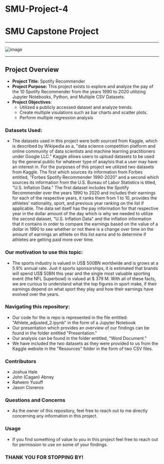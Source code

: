 # SMU-Project-4
# SMU Capstone Project

***
![image](https://github.com/cisnerosjp/SMU-Project1-HighestPaidAthletes/assets/97692681/898b8cff-01a1-44bb-8fce-77b6bc46080e)

***
## Project Overview
- **Project Title:** Spotify Recommender
- **Project Purpose:** This project exists to explore and analyze the pay of the 10 Spotify Recommender from the years 1990 to 2020 utilizing Jupyter Notebooks, Python, and Multiple CSV Datasets.
- **Project Objectives**:
  - Utilized a publicly accessed dataset and analyze trends.
  - Create multiple visulations such as bar charts and scatter plots.
  - Perform multiple regression analysis

### Datasets Used:

- The datasets used in this project were both sourced from Kaggle, which is described by Wikipedia as a, "data science competition platform and online community of data scientists and machine learning practitioners under Google LLC." Kaggle allows users to upload datasets to be used by the general public for whatever type of anaylsis that a user may have an interest in. For the purposes of this project we utilized two datasets from Kaggle. The first which sources its information from Forbes entitled, "Forbes Spotify Recommender 1990-2020" and a second which sources its information from the U.S. Bureau of Labor Statistics is titled, "U.S. Inflation Data." The first dataset includes the Spotify Recommender over the years 1990 to 2020 and includes their earnings for each of the respective years, it ranks them from 1 to 10, provides the athletes' nationality, sport, and previous year ranking on the list if applicable. The data set itself has the pay information for that respective year in the dollar amount of the day which is why we needed to utilize the second dataset, "U.S. Inflation Data" and the inflation information that it contains in order to compare the earnings based on the value of a dollar in 1990 to see whether or not there is a change over time on the amount of earnings an athlete on this list earns and to determine if athletes are getting paid more over time.

### Our motivation to use this topic:

- The sports industry is valued in US$ 500BN worldwide and is grows at a 5.9% annual rate. Just it sports sponsorships, it is estimated that brands will spend US$ 50BN this year and the single most valuable sporting event (the NFL Superbowl) is valued at $ 379 M. With all of these facts, we are curious to understand what the top figures in sport make, if their earnings depend on what sport they play and how their earnings have evolved over the years.

### Navigating this repository:

- Our code for the is repo is represented in the file entitled: "Athlete_adjusted_2.ipynb" in the form of a Jupyter Notebook
- Our presentation which provides an overview of our findings can be found in the folder entitled "Presentation."
- Our analysis can be found in the folder entitled, "Word Document."
- We have included the two datasets as they were provided to us from the Kaggle website in the "Resources" folder in the form of two CSV files.

### Contributors

- Joshua Hale
- John (Cagan) Abney
- Raheem Yusuff
- Jason Cisneros

### Questions and Concerns

- As the owner of this repository, feel free to reach out to me directly concerning any information in this project.

### Usage

- If you find something of value to you in this project feel free to reach out for permission to use on some of your findings.

### THANK YOU FOR STOPPING BY! 
